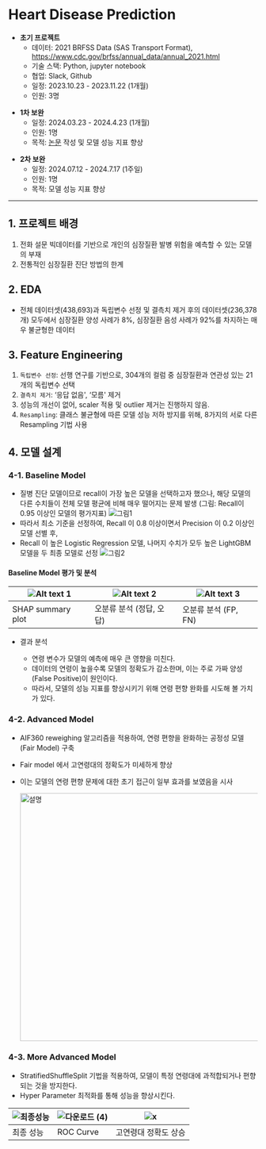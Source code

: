 # Heart Disease Prediction

- **초기 프로젝트**
    - 데이터: 2021 BRFSS Data (SAS Transport Format), https://www.cdc.gov/brfss/annual_data/annual_2021.html
    - 기술 스택: Python, jupyter notebook
    - 협업: Slack, Github
    - 일정: 2023.10.23 - 2023.11.22 (1개월)
    - 인원: 3명
>
- **1차 보완**
    - 일정: 2024.03.23 - 2024.4.23 (1개월)
    - 인원: 1명
    - 목적: [논문](https://www.dbpia.co.kr/journal/articleDetail?nodeId=NODE11825454) 작성 및 모델 성능 지표 향상
>
- **2차 보완**
    - 일정: 2024.07.12 - 2024.7.17 (1주일)
    - 인원: 1명
    - 목적: 모델 성능 지표 향상
>
---

## 1. 프로젝트 배경
1. 전화 설문 빅데이터를 기반으로 개인의 심장질환 발병 위험을 예측할 수 있는 모델의 부재
2. 전통적인 심장질환 진단 방법의 한계

## 2. EDA
- 전체 데이터셋(438,693)과 독립변수 선정 및 결측치 제거 후의 데이터셋(236,378개) 모두에서 심장질환 양성 사례가 8%, 심장질환 음성 사례가 92%를 차지하는 매우 불균형한 데이터
## 3. Feature Engineering
1. `독립변수 선정`: 선행 연구를 기반으로, 304개의 컬럼 중 심장질환과 연관성 있는 21개의 독립변수 선택
2. `결측치 제거`: ‘응답 없음', ‘모름' 제거
3. 성능의 개선이 없어, scaler 적용 및 outlier 제거는 진행하지 않음. 
4. `Resampling`: 클래스 불균형에 따른 모델 성능 저하 방지를 위해, 8가지의 서로 다른 Resampling 기법 사용

## 4. 모델 설계
### 4-1. Baseline Model
- 질병 진단 모델이므로 recall이 가장 높은 모델을 선택하고자 했으나, 해당 모델의 다른 수치들이 전체 모델 평균에 비해 매우 떨어지는 문제 발생 (그림: Recall이 0.95 이상인 모델의 평가지표)
![그림1](https://github.com/user-attachments/assets/c85d8701-fa22-45a4-af94-210f28ed656e)
- 따라서 최소 기준을 선정하여, Recall 이 0.8 이상이면서 Precision 이 0.2 이상인 모델 선별 후,
- Recall 이 높은 Logistic Regression 모델, 나머지 수치가 모두 높은 LightGBM 모델을 두 최종 모델로 선정
![그림2](https://github.com/user-attachments/assets/05fa0f82-7c7d-4b49-bc09-b01e0d4ba289)
#### Baseline Model 평가 및 분석

| ![Alt text 1](https://github.com/user-attachments/assets/0f3541e5-c65c-40eb-8608-400c38e94104) | ![Alt text 2](https://github.com/user-attachments/assets/7574b01a-f157-4e14-b17b-8dd4312d4f49) | ![Alt text 3](https://github.com/user-attachments/assets/2d626108-a525-459f-b65d-260b1548b722) |
|---------------------|---------------------|---------------------|
| SHAP summary plot       | 오분류 분석 (정답, 오답)              | 오분류 분석 (FP, FN)         |

- 결과 분석

    - 연령 변수가 모델의 예측에 매우 큰 영향을 미친다.
    - 데이터의 연령이 높을수록 모델의 정확도가 감소한며, 이는 주로 가짜 양성(False Positive)이 원인이다. 
    - 따라서, 모델의 성능 지표를 향상시키기 위해 연령 편향 완화를 시도해 볼 가치가 있다.

### 4-2. Advanced Model
- AIF360 reweighing 알고리즘을 적용하여, 연령 편향을 완화하는 공정성 모델(Fair Model) 구축
- Fair model 에서 고연령대의 정확도가 미세하게 향상
- 이는 모델의 연령 편향 문제에 대한 초기 접근이 일부 효과를 보였음을 시사

   <img src="https://github.com/user-attachments/assets/a852fd2b-325d-49dc-ab8d-98a3c44a246a" alt="설명" width="500"/>
### 4-3. More Advanced Model
- StratifiedShuffleSplit 기법을 적용하여, 모델이 특정 연령대에 과적합되거나 편향되는 것을 방지한다.
- Hyper Parameter 최적화를 통해 성능을 향상시킨다.

| ![최종성능](https://github.com/user-attachments/assets/3b9bfbdb-7cd5-4df9-81e3-88c09598f900) | ![다운로드 (4)](https://github.com/user-attachments/assets/f2c07888-4aaf-43f4-aade-0be124d07d34) | ![x](https://github.com/user-attachments/assets/68b9ad95-2bd1-4644-ae48-dd811c9c59a2)|
|---------------------|---------------------|---------------------|
| 최종 성능       |     ROC Curve          |     고연령대 정확도 상승    |
